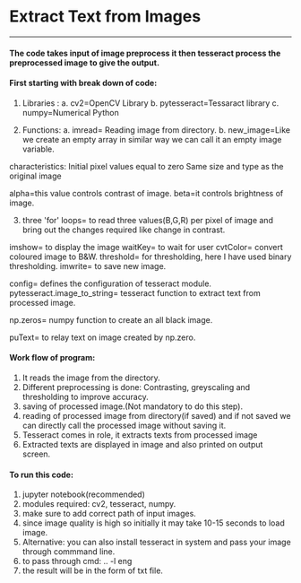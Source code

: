 


# Extract Text from Images
------------------------------------------------------------------------
#### The code takes input of image preprocess it then tesseract process the preprocessed image to give the output.

#### First starting with break down of code:
1. Libraries :
a. cv2=OpenCV Library
b. pytesseract=Tessaract library
c. numpy=Numerical Python

2. Functions:
a. imread= Reading image from directory.
b. new_image=Like we create an empty array in similar way we can call it an empty image variable.

characteristics: Initial pixel values equal to zero
Same size and type as the original image

alpha=this value controls contrast of image.
beta=it controls brightness of image.

3. three 'for' loops= to read three values(B,G,R) per pixel of image and bring out the changes required like change in contrast.

imshow= to display the image
waitKey= to wait for user 
cvtColor= convert coloured image to B&W.
threshold= for thresholding, here I have used binary thresholding.
imwrite= to save new image.

config= defines the configuration of tesseract module.
pytesseract.image_to_string= tesseract function to extract text from processed image.

np.zeros= numpy function to create an all black image. 

puText= to relay text on image created by np.zero.

#### Work flow of program:
1. It reads the image from the directory.
2. Different preprocessing is done: Contrasting, greyscaling and thresholding to improve accuracy.
3. saving of processed image.(Not mandatory to do this step).
4. reading of processed image from directory(if saved) and if not saved we can directly call the processed image without saving it.
5. Tesseract comes in role, it extracts texts from processed image 
6. Extracted texts are displayed in image and also printed on output screen.


#### To run this code:
1. jupyter notebook(recommended)
2. modules required: cv2, tesseract, numpy.
3. make sure to add correct path of input images.
4. since image quality is high so initially it may take 10-15 seconds to load image.
5. Alternative: you can also install tesseract in system and pass your image through commmand line.
6. to pass through cmd: <file name><space> ..<output file name> -l eng 
7. the result will be in the form of txt file.
